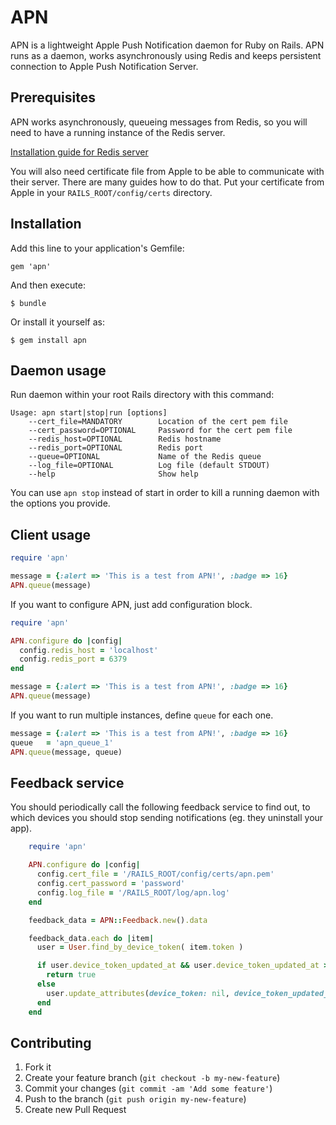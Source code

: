 # APN

APN is a lightweight Apple Push Notification daemon for Ruby on Rails. APN runs as a daemon, works asynchronously using Redis and keeps persistent connection to Apple Push Notification Server.

## Prerequisites

APN works asynchronously, queueing messages from Redis, so you will need to have a running instance of the Redis server.

[Installation guide for Redis server](http://redis.io/topics/quickstart)

You will also need certificate file from Apple to be able to communicate with their server.
There are many guides how to do that. Put your certificate from Apple in your ```RAILS_ROOT/config/certs``` directory.

## Installation

Add this line to your application's Gemfile:

    gem 'apn'

And then execute:

    $ bundle

Or install it yourself as:

    $ gem install apn

## Daemon usage

Run daemon within your root Rails directory with this command:

```
Usage: apn start|stop|run [options]
    --cert_file=MANDATORY        Location of the cert pem file
    --cert_password=OPTIONAL     Password for the cert pem file
    --redis_host=OPTIONAL        Redis hostname
    --redis_port=OPTIONAL        Redis port
    --queue=OPTIONAL             Name of the Redis queue
    --log_file=OPTIONAL          Log file (default STDOUT)
    --help                       Show help
```

You can use ```apn stop``` instead of start in order to kill a running daemon with the options you provide.

## Client usage

```ruby
require 'apn'

message = {:alert => 'This is a test from APN!', :badge => 16}
APN.queue(message)
```

If you want to configure APN, just add configuration block.

```ruby
require 'apn'

APN.configure do |config|
  config.redis_host = 'localhost'
  config.redis_port = 6379
end

message = {:alert => 'This is a test from APN!', :badge => 16}
APN.queue(message)
```

If you want to run multiple instances, define ```queue``` for each one.

```ruby
message = {:alert => 'This is a test from APN!', :badge => 16}
queue   = 'apn_queue_1'
APN.queue(message, queue)
```
## Feedback service
You should periodically call the following feedback service to find out, to which devices you should stop sending notifications (eg. they uninstall your app).

```ruby
    require 'apn'

    APN.configure do |config|
      config.cert_file = '/RAILS_ROOT/config/certs/apn.pem'
      config.cert_password = 'password'
      config.log_file = '/RAILS_ROOT/log/apn.log'
    end

    feedback_data = APN::Feedback.new().data

    feedback_data.each do |item|
      user = User.find_by_device_token( item.token )

      if user.device_token_updated_at && user.device_token_updated_at > item.timestamp
        return true
      else
        user.update_attributes(device_token: nil, device_token_updated_at: Time.now)
      end
    end
```

## Contributing

1. Fork it
2. Create your feature branch (`git checkout -b my-new-feature`)
3. Commit your changes (`git commit -am 'Add some feature'`)
4. Push to the branch (`git push origin my-new-feature`)
5. Create new Pull Request
